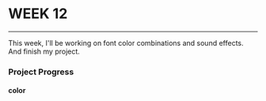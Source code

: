 # WEEK 12
***
This week, I'll be working on font color combinations and sound effects. And finish my project.

### Project Progress
#### color

